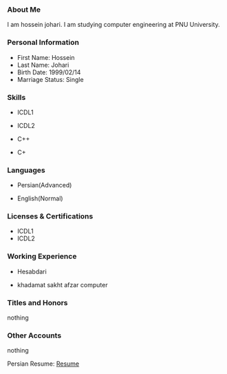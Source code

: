 <img src="" />

### About Me

I am hossein johari.
I am studying computer engineering at PNU University.

### Personal Information

- First Name: Hossein
- Last Name: Johari
- Birth Date: 1999/02/14
- Marriage Status: Single

### Skills

+ ICDL1

+ ICDL2

+ C++

+ C+

### Languages

- Persian(Advanced)

- English(Normal)

### Licenses & Certifications

- ICDL1
- ICDL2

### Working Experience

- Hesabdari

- khadamat sakht afzar computer

### Titles and Honors
  nothing

### Other Accounts
  nothing
  
  Persian Resume: <a href=""> Resume </a>
